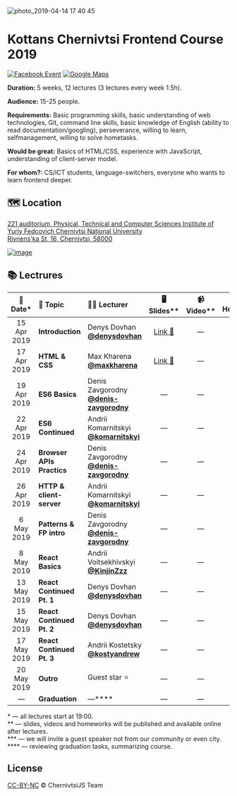 ![photo_2019-04-14 17 40 45](https://user-images.githubusercontent.com/3459374/56095354-85b07800-5ee4-11e9-86b7-d5dba258038d.jpeg)

# Kottans Chernivtsi Frontend Course 2019

<!-- [![YouTube][youtube-img]][youtube-url] -->

[![Facebook Event][fb-img]][fb-url]
[![Google Maps][maps-img]][location-url]

**Duration:** 5 weeks, 12 lectures (3 lectures every week 1.5h).

**Audience:** 15-25 people.

**Requirements:** Basic programming skills, basic understanding of web technologies, Git, command line skills, basic knowledge of English (ability to read documentation/googling), perseverance, willing to learn, selfmanagement, willing to solve hometasks.

**Would be great:** Basics of HTML/CSS, experience with JavaScript, understanding of client-server model.

**For whom?:** CS/ICT students, language-switchers, everyone who wants to learn frontend deeper.

## 🗺 Location

[221 auditorium, Physical, Technical and Computer Sciences Institute of Yuriy Fedcovich Chernivtsi National University\
Rivnens'ka St, 16, Chernivtsi, 58000][location-url]

[![image][location-image]][location-url]

## 📚 Lectrures

|  📅 Date\*  | 📝 Topic                  | 👨‍🏫 Lecturer                                     |                               🖥 Slides\*\*                                | 📹 Video\*\* | 🏡 Homework\*\* |
| :---------: | :------------------------ | :---------------------------------------------- | :-----------------------------------------------------------------------: | :----------: | :-------------: |
| 15 Apr 2019 | **Introduction**          | Denys Dovhan <br /> **[@denysdovhan]**          | [Link 🔗](https://denysdovhan.com/slides-kottans-chernivtsi-introduction) |      —       |        —        |
| 17 Apr 2019 | **HTML & CSS**            | Max Kharena <br /> **[@maxkharena]**            | [Link 🔗](http://kottans-html-2019.surge.sh/#/)                           |      —       | [Link 🔗](https://github.com/kottans/chernivtsi-frontend-2019/tree/master/homeworks/html-css) |
| 19 Apr 2019 | **ES6 Basics**            | Denis Zavgorodny <br /> **[@denis-zavgorodny]** |                                     —                                     |      —       |        —        |
| 22 Apr 2019 | **ES6 Continued**         | Andrii Komarnitskyi <br /> **[@komarnitskyi]**  |                                     —                                     |      —       |        —        |
| 24 Apr 2019 | **Browser APIs Practics** | Denis Zavgorodny <br /> **[@denis-zavgorodny]** |                                     —                                     |      —       |        —        |
| 26 Apr 2019 | **HTTP & client-server**  | Andrii Komarnitskyi <br /> **[@komarnitskyi]**  |                                     —                                     |      —       |        —        |
| 6 May 2019  | **Patterns & FP intro**   | Denis Zavgorodny <br /> **[@denis-zavgorodny]** |                                     —                                     |      —       |        —        |
| 8 May 2019  | **React Basics**          | Andrii Voitsekhivskyi <br /> **[@KinjinZzz]**   |                                     —                                     |      —       |        —        |
| 13 May 2019 | **React Continued Pt. 1** | Denys Dovhan <br /> **[@denysdovhan]**          |                                     —                                     |      —       |        —        |
| 15 May 2019 | **React Continued Pt. 2** | Denys Dovhan <br /> **[@denysdovhan]**          |                                     —                                     |      —       |        —        |
| 17 May 2019 | **React Continued Pt. 3** | Andrii Kostetsky <br /> **[@kostyandrew]**      |                                     —                                     |      —       |        —        |
| 20 May 2019 | **Outro**                 | Guest star ⭐️                                  |                                     —                                     |      —       |        —        |
|      —      | **Graduation**            | —\*\*\*\*                                       |                                     —                                     |      —       |        —        |

<!--  -->

\* — all lectures start at 19:00.\
\*\* — slides, videos and homeworks will be published and available online after lectures.\
\*\*\* — we will invite a guest speaker not from our community or even city.\
\*\*\*\* — reviewing graduation tasks, summarizing course.

## License

[CC-BY-NC][cc-url] © ChernivtsiJS Team

<!-- References -->

[fb-url]: https://www.facebook.com/events/524056337930021
[fb-img]: https://img.shields.io/badge/event-facebook-3C5A96.svg?style=flat-square
[maps-img]: https://img.shields.io/badge/location-google%20maps-29A263.svg?style=flat-square

<!-- [youtube-url]: https://www.youtube.com/playlist?list=PLt-pAIa9BS40LQd446bI8FYQouCehDJpL -->
<!-- [youtube-img]: https://img.shields.io/badge/videos-youtube-FC0D1C.svg?style=flat-square -->

[location-image]: https://user-images.githubusercontent.com/3459374/32415614-1c5c082a-c245-11e7-9c8d-44bf55b40db2.png
[location-url]: https://goo.gl/maps/deN3d4oVg2U2
[@denysdovhan]: https://github.com/denysdovhan
[@denis-zavgorodny]: https://github.com/denis-zavgorodny
[@maxkharena]: https://github.com/maxkharena
[@komarnitskyi]: https://github.com/komarnitskyi
[@kostyandrew]: https://github.com/kostyandrew
[@kinjinzzz]: https://github.com/KinjinZzz
[cc-url]: https://creativecommons.org/licenses/by-nc/4.0/
[cc-image]: https://img.shields.io/badge/License-CC%20BY%20NC%204.0-lightgrey.svg?style=flat-square
